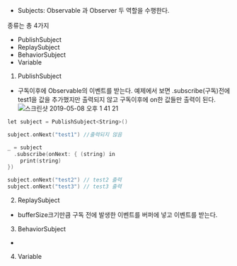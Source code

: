 - Subjects: Observable 과 Observer 두 역할을 수행한다.

종류는 총 4가지
- PublishSubject
- ReplaySubject
- BehaviorSubject
- Variable

1. PublishSubject
- 구독이후에 Observable의 이벤트를 받는다. 예제에서 보면 .subscribe(구독)전에 test1을 값을 추가했지만 출력되지 않고 구독이후에
on한 값들만 출력이 된다.
![스크린샷 2019-05-08 오후 1 41 21](https://user-images.githubusercontent.com/45751308/57350316-9927c980-7198-11e9-9c2d-d52220b7c82d.png)


```c
let subject = PublishSubject<String>()

subject.onNext("test1") //출력되지 않음

_ = subject
  .subscribe(onNext: { (string) in
    print(string)
})

subject.onNext("test2") // test2 출력
subject.onNext("test3") // test3 출력

```
2. ReplaySubject
- bufferSize크기만큼 구독 전에 발생한 이벤트를 버퍼에 넣고 이벤트를 받는다.

3. BehaviorSubject
- 

4. Variable
